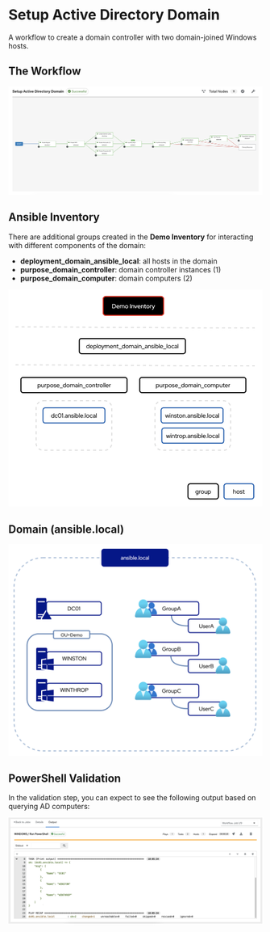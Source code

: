 # Setup Active Directory Domain

A workflow to create a domain controller with two domain-joined Windows hosts.

## The Workflow

![Workflow Visualization](../.github/images/setup_domain_workflow.png)

## Ansible Inventory

There are additional groups created in the **Demo Inventory** for interacting with different components of the domain:

- **deployment_domain_ansible_local**: all hosts in the domain
- **purpose_domain_controller**: domain controller instances (1)
- **purpose_domain_computer**: domain computers (2)

![Inventory](../.github/images/setup_domain_workflow_inventory.png)

## Domain (ansible.local)

![Domain Topology](../.github/images/setup_domain_workflow_domain.png)

## PowerShell Validation

In the validation step, you can expect to see the following output based on querying AD computers:

![Expected Output](../.github/images/setup_domain_end_state.png)